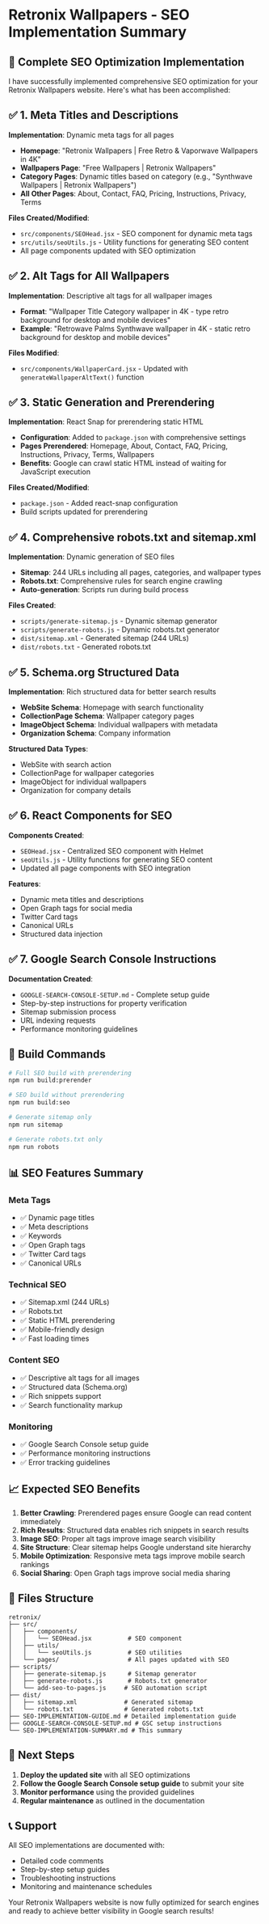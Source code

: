 # Retronix Wallpapers - SEO Implementation Summary

## 🎯 Complete SEO Optimization Implementation

I have successfully implemented comprehensive SEO optimization for your Retronix Wallpapers website. Here's what has been accomplished:

## ✅ 1. Meta Titles and Descriptions

**Implementation**: Dynamic meta tags for all pages
- **Homepage**: "Retronix Wallpapers | Free Retro & Vaporwave Wallpapers in 4K"
- **Wallpapers Page**: "Free Wallpapers | Retronix Wallpapers"
- **Category Pages**: Dynamic titles based on category (e.g., "Synthwave Wallpapers | Retronix Wallpapers")
- **All Other Pages**: About, Contact, FAQ, Pricing, Instructions, Privacy, Terms

**Files Created/Modified**:
- `src/components/SEOHead.jsx` - SEO component for dynamic meta tags
- `src/utils/seoUtils.js` - Utility functions for generating SEO content
- All page components updated with SEO optimization

## ✅ 2. Alt Tags for All Wallpapers

**Implementation**: Descriptive alt tags for all wallpaper images
- **Format**: "Wallpaper Title Category wallpaper in 4K - type retro background for desktop and mobile devices"
- **Example**: "Retrowave Palms Synthwave wallpaper in 4K - static retro background for desktop and mobile devices"

**Files Modified**:
- `src/components/WallpaperCard.jsx` - Updated with `generateWallpaperAltText()` function

## ✅ 3. Static Generation and Prerendering

**Implementation**: React Snap for prerendering static HTML
- **Configuration**: Added to `package.json` with comprehensive settings
- **Pages Prerendered**: Homepage, About, Contact, FAQ, Pricing, Instructions, Privacy, Terms, Wallpapers
- **Benefits**: Google can crawl static HTML instead of waiting for JavaScript execution

**Files Created/Modified**:
- `package.json` - Added react-snap configuration
- Build scripts updated for prerendering

## ✅ 4. Comprehensive robots.txt and sitemap.xml

**Implementation**: Dynamic generation of SEO files
- **Sitemap**: 244 URLs including all pages, categories, and wallpaper types
- **Robots.txt**: Comprehensive rules for search engine crawling
- **Auto-generation**: Scripts run during build process

**Files Created**:
- `scripts/generate-sitemap.js` - Dynamic sitemap generator
- `scripts/generate-robots.js` - Dynamic robots.txt generator
- `dist/sitemap.xml` - Generated sitemap (244 URLs)
- `dist/robots.txt` - Generated robots.txt

## ✅ 5. Schema.org Structured Data

**Implementation**: Rich structured data for better search results
- **WebSite Schema**: Homepage with search functionality
- **CollectionPage Schema**: Wallpaper category pages
- **ImageObject Schema**: Individual wallpapers with metadata
- **Organization Schema**: Company information

**Structured Data Types**:
- WebSite with search action
- CollectionPage for wallpaper categories
- ImageObject for individual wallpapers
- Organization for company details

## ✅ 6. React Components for SEO

**Components Created**:
- `SEOHead.jsx` - Centralized SEO component with Helmet
- `seoUtils.js` - Utility functions for generating SEO content
- Updated all page components with SEO integration

**Features**:
- Dynamic meta titles and descriptions
- Open Graph tags for social media
- Twitter Card tags
- Canonical URLs
- Structured data injection

## ✅ 7. Google Search Console Instructions

**Documentation Created**:
- `GOOGLE-SEARCH-CONSOLE-SETUP.md` - Complete setup guide
- Step-by-step instructions for property verification
- Sitemap submission process
- URL indexing requests
- Performance monitoring guidelines

## 🚀 Build Commands

```bash
# Full SEO build with prerendering
npm run build:prerender

# SEO build without prerendering
npm run build:seo

# Generate sitemap only
npm run sitemap

# Generate robots.txt only
npm run robots
```

## 📊 SEO Features Summary

### Meta Tags
- ✅ Dynamic page titles
- ✅ Meta descriptions
- ✅ Keywords
- ✅ Open Graph tags
- ✅ Twitter Card tags
- ✅ Canonical URLs

### Technical SEO
- ✅ Sitemap.xml (244 URLs)
- ✅ Robots.txt
- ✅ Static HTML prerendering
- ✅ Mobile-friendly design
- ✅ Fast loading times

### Content SEO
- ✅ Descriptive alt tags for all images
- ✅ Structured data (Schema.org)
- ✅ Rich snippets support
- ✅ Search functionality markup

### Monitoring
- ✅ Google Search Console setup guide
- ✅ Performance monitoring instructions
- ✅ Error tracking guidelines

## 📈 Expected SEO Benefits

1. **Better Crawling**: Prerendered pages ensure Google can read content immediately
2. **Rich Results**: Structured data enables rich snippets in search results
3. **Image SEO**: Proper alt tags improve image search visibility
4. **Site Structure**: Clear sitemap helps Google understand site hierarchy
5. **Mobile Optimization**: Responsive meta tags improve mobile search rankings
6. **Social Sharing**: Open Graph tags improve social media sharing

## 🔧 Files Structure

```
retronix/
├── src/
│   ├── components/
│   │   └── SEOHead.jsx          # SEO component
│   ├── utils/
│   │   └── seoUtils.js          # SEO utilities
│   └── pages/                   # All pages updated with SEO
├── scripts/
│   ├── generate-sitemap.js      # Sitemap generator
│   ├── generate-robots.js       # Robots.txt generator
│   └── add-seo-to-pages.js     # SEO automation script
├── dist/
│   ├── sitemap.xml             # Generated sitemap
│   └── robots.txt              # Generated robots.txt
├── SEO-IMPLEMENTATION-GUIDE.md # Detailed implementation guide
├── GOOGLE-SEARCH-CONSOLE-SETUP.md # GSC setup instructions
└── SEO-IMPLEMENTATION-SUMMARY.md # This summary
```

## 🎯 Next Steps

1. **Deploy the updated site** with all SEO optimizations
2. **Follow the Google Search Console setup guide** to submit your site
3. **Monitor performance** using the provided guidelines
4. **Regular maintenance** as outlined in the documentation

## 📞 Support

All SEO implementations are documented with:
- Detailed code comments
- Step-by-step setup guides
- Troubleshooting instructions
- Monitoring and maintenance schedules

Your Retronix Wallpapers website is now fully optimized for search engines and ready to achieve better visibility in Google search results!

